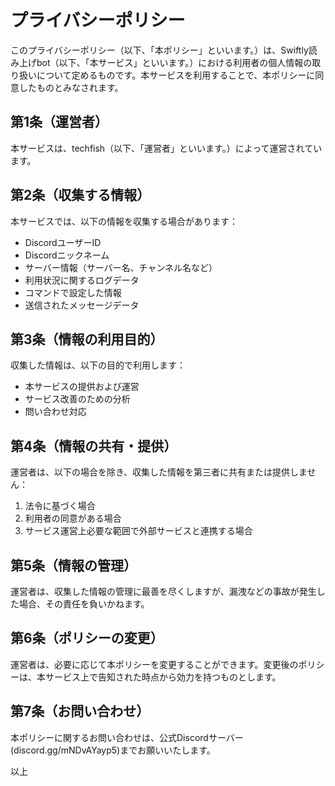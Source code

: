 # プライバシーポリシー

このプライバシーポリシー（以下、「本ポリシー」といいます。）は、Swiftly読み上げbot（以下、「本サービス」といいます。）における利用者の個人情報の取り扱いについて定めるものです。本サービスを利用することで、本ポリシーに同意したものとみなされます。

## 第1条（運営者）
本サービスは、techfish（以下、「運営者」といいます。）によって運営されています。

## 第2条（収集する情報）
本サービスでは、以下の情報を収集する場合があります：
- DiscordユーザーID
- Discordニックネーム
- サーバー情報（サーバー名、チャンネル名など）
- 利用状況に関するログデータ
- コマンドで設定した情報
- 送信されたメッセージデータ

## 第3条（情報の利用目的）
収集した情報は、以下の目的で利用します：
- 本サービスの提供および運営
- サービス改善のための分析
- 問い合わせ対応

## 第4条（情報の共有・提供）
運営者は、以下の場合を除き、収集した情報を第三者に共有または提供しません：
1. 法令に基づく場合
2. 利用者の同意がある場合
3. サービス運営上必要な範囲で外部サービスと連携する場合

## 第5条（情報の管理）
運営者は、収集した情報の管理に最善を尽くしますが、漏洩などの事故が発生した場合、その責任を負いかねます。

## 第6条（ポリシーの変更）
運営者は、必要に応じて本ポリシーを変更することができます。変更後のポリシーは、本サービス上で告知された時点から効力を持つものとします。

## 第7条（お問い合わせ）
本ポリシーに関するお問い合わせは、公式Discordサーバー(discord.gg/mNDvAYayp5)までお願いいたします。

以上
